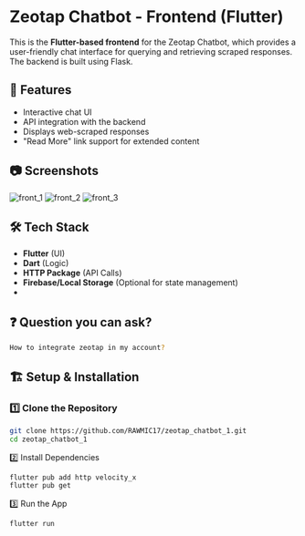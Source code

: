 # Zeotap Chatbot - Frontend (Flutter)

This is the **Flutter-based frontend** for the Zeotap Chatbot, which provides a user-friendly chat interface for querying and retrieving scraped responses. The backend is built using Flask.

## 🚀 Features
- Interactive chat UI
- API integration with the backend
- Displays web-scraped responses
- "Read More" link support for extended content

## 📷 Screenshots
![front_1](https://github.com/user-attachments/assets/f22feae0-c0e4-4582-be0e-d35d0971becf)
![front_2](https://github.com/user-attachments/assets/82fbbfa4-caa4-4034-a7b6-e8ddf76017b2)
![front_3](https://github.com/user-attachments/assets/aba11fd7-3b4a-415f-b47d-b7d29a9471b6)


## 🛠️ Tech Stack
- **Flutter** (UI)
- **Dart** (Logic)
- **HTTP Package** (API Calls)
- **Firebase/Local Storage** (Optional for state management)
- 

## ❓ Question you can ask?

```sh
How to integrate zeotap in my account?
```


## 🏗️ Setup & Installation
### 1️⃣ Clone the Repository
```sh
git clone https://github.com/RAWMIC17/zeotap_chatbot_1.git
cd zeotap_chatbot_1
```
2️⃣ Install Dependencies
```sh
flutter pub add http velocity_x
flutter pub get
```
3️⃣ Run the App
```sh
flutter run
```
